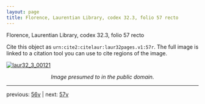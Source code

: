 ```yaml
---
layout: page
title: Florence, Laurentian Library, codex 32.3, folio 57 recto
---
```


Florence, Laurentian Library, codex 32.3, folio 57 recto

Cite this object as `urn:cite2:citelaur:laur32pages.v1:57r`.  The full image is linked to a citation tool you can use to cite regions of the image.

[![laur32_3_00121](http://www.homermultitext.org/iipsrv?IIIF=/project/homer/pyramidal/deepzoom/citelaur/laur32imgs/v1/laur32_3_00121.tif/full/800,/0/default.jpg)](http://www.homermultitext.org/ict2/?urn=urn:cite2:citelaur:laur32imgs.v1:laur32_3_00121) 

<p style="text-align: center; font-style: italic;">Image presumed to in the public domain.</p>

---

previous: [56v](../56v/) | next: [57v](../57v/)